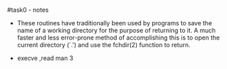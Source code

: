 #task0 - notes

- These routines have traditionally been used by programs to save the name
of a working directory for the purpose of returning to it.  A much faster
and less error-prone method of accomplishing this is to open the current
directory (`.') and use the fchdir(2) function to return.

- execve ,read man 3
